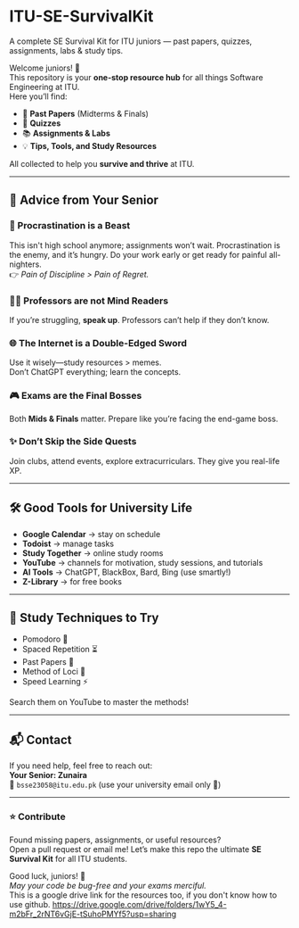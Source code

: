 # ITU-SE-SurvivalKit
A complete SE Survival Kit for ITU juniors — past papers, quizzes, assignments, labs &amp; study tips.

Welcome juniors! 👋  
This repository is your **one-stop resource hub** for all things Software Engineering at ITU.  
Here you’ll find:  
- 📂 **Past Papers** (Midterms & Finals)  
- 📝 **Quizzes**  
- 📚 **Assignments & Labs**  
- 💡 **Tips, Tools, and Study Resources**  

All collected to help you **survive and thrive** at ITU.  

---

## 📖 Advice from Your Senior

### 🚫 Procrastination is a Beast
This isn't high school anymore; assignments won’t wait. Procrastination is the enemy, and it’s hungry. Do your work early or get ready for painful all-nighters.  
👉 *Pain of Discipline > Pain of Regret.*  

### 👨‍🏫 Professors are not Mind Readers
If you’re struggling, **speak up**. Professors can’t help if they don’t know.  

### 🌐 The Internet is a Double-Edged Sword
Use it wisely—study resources > memes.  
Don’t ChatGPT everything; learn the concepts.  

### 🎮 Exams are the Final Bosses
Both **Mids & Finals** matter. Prepare like you’re facing the end-game boss.  

### ✨ Don’t Skip the Side Quests
Join clubs, attend events, explore extracurriculars. They give you real-life XP.  

---

## 🛠 Good Tools for University Life
- **Google Calendar** → stay on schedule  
- **Todoist** → manage tasks  
- **Study Together** → online study rooms  
- **YouTube** → channels for motivation, study sessions, and tutorials  
- **AI Tools** → ChatGPT, BlackBox, Bard, Bing (use smartly!)  
- **Z-Library** → for free books  

---

## 🎯 Study Techniques to Try
- Pomodoro 🍅  
- Spaced Repetition ⏳  
- Past Papers 📂  
- Method of Loci 🧠  
- Speed Learning ⚡  

Search them on YouTube to master the methods!  

---

## 📬 Contact
If you need help, feel free to reach out:  
**Your Senior: Zunaira**  
📧 `bsse23058@itu.edu.pk` (use your university email only 🙂)  

---

### ⭐ Contribute
Found missing papers, assignments, or useful resources?  
Open a pull request or email me! Let’s make this repo the ultimate **SE Survival Kit** for all ITU students.  

Good luck, juniors! 💪  
*May your code be bug-free and your exams merciful.*  
This is a google drive link for the resources too, if you don't know how to use github. https://drive.google.com/drive/folders/1wY5_4-m2bFr_2rNT6vGjE-tSuhoPMYf5?usp=sharing
